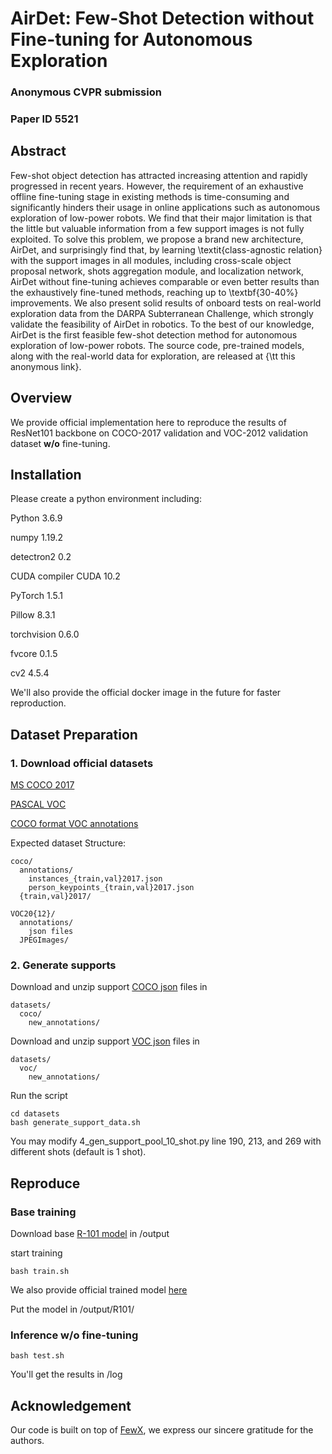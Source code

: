 # AirDet: Few-Shot Detection without Fine-tuning for Autonomous Exploration

### Anonymous CVPR submission

### Paper ID 5521

###  

## Abstract

Few-shot object detection has attracted increasing attention and rapidly progressed in recent years. However, the requirement of an exhaustive offline fine-tuning stage in existing methods is time-consuming and significantly hinders their usage in online applications such as autonomous exploration of low-power robots. We find that their major limitation is that the little but valuable information from a few support images is not fully exploited. To solve this problem, we propose a brand new architecture, AirDet, and surprisingly find that, by learning \textit{class-agnostic relation} with the support images in all modules, including cross-scale object proposal network, shots aggregation module, and localization network, AirDet without fine-tuning achieves comparable or even better results than the exhaustively fine-tuned methods, reaching up to \textbf{30-40\%} improvements. We also present solid results of onboard tests on real-world exploration data from the DARPA Subterranean Challenge, which strongly validate the feasibility of AirDet in robotics. To the best of our knowledge, AirDet is the first feasible few-shot detection method for autonomous exploration of low-power robots. The source code, pre-trained models, along with the real-world data for exploration, are released at {\tt this anonymous link}.



## Overview

We provide official implementation here to reproduce the results of ResNet101 backbone on COCO-2017 validation and VOC-2012 validation dataset **w/o** fine-tuning.



## Installation

Please create a python environment including:

Python                  3.6.9

numpy                   1.19.2

detectron2              0.2

CUDA compiler           CUDA 10.2

PyTorch                 1.5.1

Pillow                  8.3.1

torchvision             0.6.0

fvcore                  0.1.5

cv2                     4.5.4

We'll also provide the official docker image in the future for faster reproduction.



## Dataset Preparation

### 1. Download official datasets

[MS COCO 2017](https://cocodataset.org/#home)

[PASCAL VOC](http://host.robots.ox.ac.uk/pascal/VOC/)

[COCO format VOC annotations](https://s3.amazonaws.com/images.cocodataset.org/external/external_PASCAL_VOC.zip)

Expected dataset Structure:

```shell
coco/
  annotations/
    instances_{train,val}2017.json
    person_keypoints_{train,val}2017.json
  {train,val}2017/
```

```shell
VOC20{12}/
  annotations/
  	json files
  JPEGImages/
```

### 2. Generate supports 

Download and unzip support [COCO json](https://mega.nz/file/QFljFQxJ#AA5WG-fpwASdbLaNGcuOksMvpm2m2LPkrzTSGJ7Curs) files in

```shell
datasets/
  coco/
    new_annotations/
```

Download and unzip support [VOC json](https://mega.nz/file/dN01HK4A#yH6t2-7lZW0UKb279SexbExhtSsjH62AvRj7xmC04UM) files in

```shell
datasets/
  voc/
    new_annotations/
```

Run the script

```shell
cd datasets
bash generate_support_data.sh
```

You may modify 4_gen_support_pool_10_shot.py line 190, 213, and 269 with different shots (default is 1 shot).



## Reproduce

### Base training

Download base [R-101 model](https://dl.fbaipublicfiles.com/detectron2/ImageNetPretrained/MSRA/R-101.pkl) in /output

start training

```shell
bash train.sh
```

We also provide official trained model [here](https://mega.nz/file/EQ00hBTR#Ck_J49-int9HRhKDkyl_B76dO47QTTGH_ZLH8Ufwyqo)

Put the model in /output/R101/

### Inference w/o fine-tuning

```shell
bash test.sh
```

You'll get the results in /log



## Acknowledgement

Our code is built on top of [FewX](https://github.com/fanq15/FewX), we express our sincere gratitude for the authors.